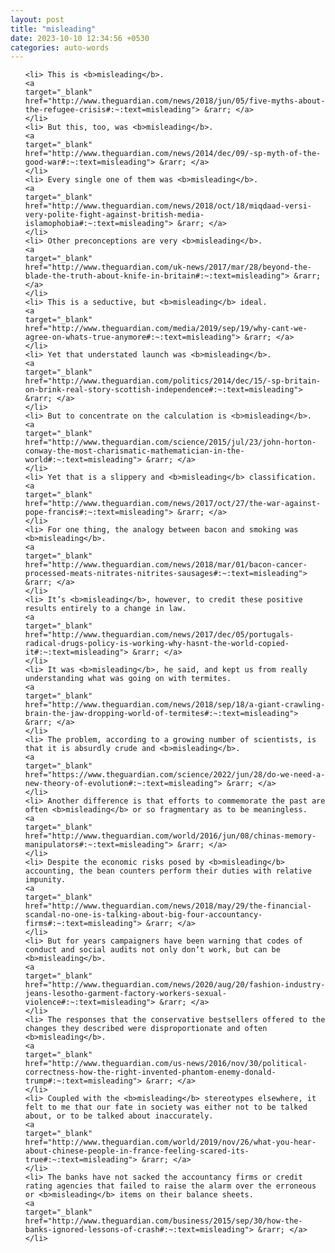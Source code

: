```yaml
---
layout: post
title: "misleading"
date: 2023-10-10 12:34:56 +0530
categories: auto-words
---
```

<ol>

    <li> This is <b>misleading</b>.
    <a 
    target="_blank" 
    href="http://www.theguardian.com/news/2018/jun/05/five-myths-about-the-refugee-crisis#:~:text=misleading"> &rarr; </a>
    </li>
    <li> But this, too, was <b>misleading</b>.
    <a 
    target="_blank" 
    href="http://www.theguardian.com/news/2014/dec/09/-sp-myth-of-the-good-war#:~:text=misleading"> &rarr; </a>
    </li>
    <li> Every single one of them was <b>misleading</b>.
    <a 
    target="_blank" 
    href="http://www.theguardian.com/news/2018/oct/18/miqdaad-versi-very-polite-fight-against-british-media-islamophobia#:~:text=misleading"> &rarr; </a>
    </li>
    <li> Other preconceptions are very <b>misleading</b>.
    <a 
    target="_blank" 
    href="http://www.theguardian.com/uk-news/2017/mar/28/beyond-the-blade-the-truth-about-knife-in-britain#:~:text=misleading"> &rarr; </a>
    </li>
    <li> This is a seductive, but <b>misleading</b> ideal.
    <a 
    target="_blank" 
    href="http://www.theguardian.com/media/2019/sep/19/why-cant-we-agree-on-whats-true-anymore#:~:text=misleading"> &rarr; </a>
    </li>
    <li> Yet that understated launch was <b>misleading</b>.
    <a 
    target="_blank" 
    href="http://www.theguardian.com/politics/2014/dec/15/-sp-britain-on-brink-real-story-scottish-independence#:~:text=misleading"> &rarr; </a>
    </li>
    <li> But to concentrate on the calculation is <b>misleading</b>.
    <a 
    target="_blank" 
    href="http://www.theguardian.com/science/2015/jul/23/john-horton-conway-the-most-charismatic-mathematician-in-the-world#:~:text=misleading"> &rarr; </a>
    </li>
    <li> Yet that is a slippery and <b>misleading</b> classification.
    <a 
    target="_blank" 
    href="http://www.theguardian.com/news/2017/oct/27/the-war-against-pope-francis#:~:text=misleading"> &rarr; </a>
    </li>
    <li> For one thing, the analogy between bacon and smoking was <b>misleading</b>.
    <a 
    target="_blank" 
    href="http://www.theguardian.com/news/2018/mar/01/bacon-cancer-processed-meats-nitrates-nitrites-sausages#:~:text=misleading"> &rarr; </a>
    </li>
    <li> It’s <b>misleading</b>, however, to credit these positive results entirely to a change in law.
    <a 
    target="_blank" 
    href="http://www.theguardian.com/news/2017/dec/05/portugals-radical-drugs-policy-is-working-why-hasnt-the-world-copied-it#:~:text=misleading"> &rarr; </a>
    </li>
    <li> It was <b>misleading</b>, he said, and kept us from really understanding what was going on with termites.
    <a 
    target="_blank" 
    href="http://www.theguardian.com/news/2018/sep/18/a-giant-crawling-brain-the-jaw-dropping-world-of-termites#:~:text=misleading"> &rarr; </a>
    </li>
    <li> The problem, according to a growing number of scientists, is that it is absurdly crude and <b>misleading</b>.
    <a 
    target="_blank" 
    href="https://www.theguardian.com/science/2022/jun/28/do-we-need-a-new-theory-of-evolution#:~:text=misleading"> &rarr; </a>
    </li>
    <li> Another difference is that efforts to commemorate the past are often <b>misleading</b> or so fragmentary as to be meaningless.
    <a 
    target="_blank" 
    href="http://www.theguardian.com/world/2016/jun/08/chinas-memory-manipulators#:~:text=misleading"> &rarr; </a>
    </li>
    <li> Despite the economic risks posed by <b>misleading</b> accounting, the bean counters perform their duties with relative impunity.
    <a 
    target="_blank" 
    href="http://www.theguardian.com/news/2018/may/29/the-financial-scandal-no-one-is-talking-about-big-four-accountancy-firms#:~:text=misleading"> &rarr; </a>
    </li>
    <li> But for years campaigners have been warning that codes of conduct and social audits not only don’t work, but can be <b>misleading</b>.
    <a 
    target="_blank" 
    href="http://www.theguardian.com/news/2020/aug/20/fashion-industry-jeans-lesotho-garment-factory-workers-sexual-violence#:~:text=misleading"> &rarr; </a>
    </li>
    <li> The responses that the conservative bestsellers offered to the changes they described were disproportionate and often <b>misleading</b>.
    <a 
    target="_blank" 
    href="http://www.theguardian.com/us-news/2016/nov/30/political-correctness-how-the-right-invented-phantom-enemy-donald-trump#:~:text=misleading"> &rarr; </a>
    </li>
    <li> Coupled with the <b>misleading</b> stereotypes elsewhere, it felt to me that our fate in society was either not to be talked about, or to be talked about inaccurately.
    <a 
    target="_blank" 
    href="http://www.theguardian.com/world/2019/nov/26/what-you-hear-about-chinese-people-in-france-feeling-scared-its-true#:~:text=misleading"> &rarr; </a>
    </li>
    <li> The banks have not sacked the accountancy firms or credit rating agencies that failed to raise the alarm over the erroneous or <b>misleading</b> items on their balance sheets.
    <a 
    target="_blank" 
    href="http://www.theguardian.com/business/2015/sep/30/how-the-banks-ignored-lessons-of-crash#:~:text=misleading"> &rarr; </a>
    </li>